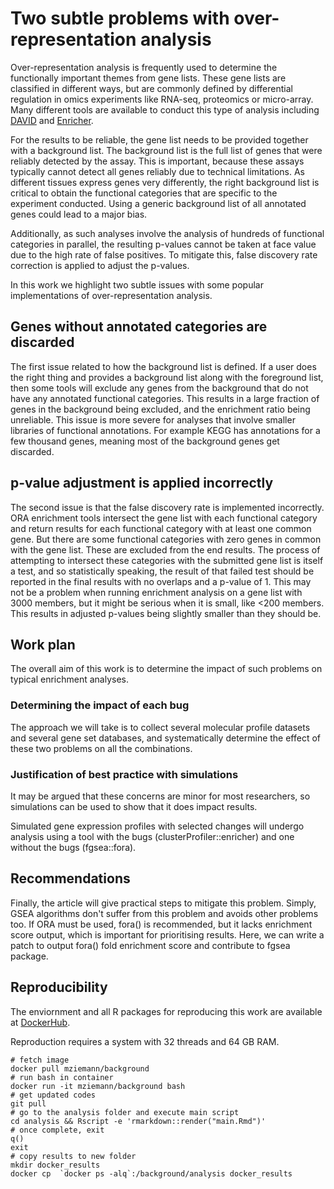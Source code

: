 # Two subtle problems with over-representation analysis

Over-representation analysis is frequently used to determine the functionally
important themes from gene lists.
These gene lists are classified in different ways, but are commonly defined
by differential regulation in omics experiments like RNA-seq, proteomics or
micro-array.
Many different tools are available to conduct this type of analysis including
[DAVID](https://david.ncifcrf.gov/) and [Enricher](https://maayanlab.cloud/Enrichr/).

For the results to be reliable, the gene list needs to be provided together
with a background list.
The background list is the full list of genes that were reliably detected by
the assay.
This is important, because these assays typically cannot detect all genes
reliably due to technical limitations.
As different tissues express genes very differently, the right background list
is critical to obtain the functional categories that are specific to the
experiment conducted.
Using a generic background list of all annotated genes could lead to a major
bias.

Additionally, as such analyses involve the analysis of hundreds of
functional categories in parallel, the resulting p-values cannot be taken at
face value due to the high rate of false positives.
To mitigate this, false discovery rate correction is applied to adjust the
p-values.

In this work we highlight two subtle issues with some popular implementations 
of over-representation analysis.

## Genes without annotated categories are discarded

The first issue related to how the background list is defined.
If a user does the right thing and provides a background list along with the
foreground list, then some tools will exclude any genes from the background
that do not have any annotated functional categories.
This results in a large fraction of genes in the background being excluded,
and the enrichment ratio being unreliable.
This issue is more severe for analyses that involve smaller libraries of
functional annotations.
For example KEGG has annotations for a few thousand genes, meaning most of
the background genes get discarded.

## p-value adjustment is applied incorrectly

The second issue is that the false discovery rate is implemented incorrectly.
ORA enrichment tools intersect the gene list with each functional category
and return results for each functional category with at least one common
gene.
But there are some functional categories with zero genes in common with the
gene list.
These are excluded from the end results.
The process of attempting to intersect these categories with the submitted
gene list is itself a test, and so statistically speaking, the result of
that failed test should be reported in the final results with no overlaps and
a p-value of 1.
This may not be a problem when running enrichment analysis on a gene list 
with 3000 members, but it might be serious when it is small, like <200
members.
This results in adjusted p-values being slightly smaller than they should be.

## Work plan

The overall aim of this work is to determine the impact of such problems on
typical enrichment analyses.

### Determining the impact of each bug

The approach we will take is to collect several molecular profile datasets
and several gene set databases, and systematically determine the effect of
these two problems on all the combinations.

### Justification of best practice with simulations

It may be argued that these concerns are minor for most researchers, so
simulations can be used to show that it does impact results.

Simulated gene expression profiles with selected changes will undergo
analysis using a tool with the bugs (clusterProfiler::enricher) and one without the
bugs (fgsea::fora).

## Recommendations

Finally, the article will give practical steps to mitigate this problem.
Simply, GSEA algorithms don't suffer from this problem and avoids other problems
too.
If ORA must be used, fora() is recommended, but it lacks enrichment score output,
which is important for prioritising results.
Here, we can write a patch to output fora() fold enrichment score and contribute to
fgsea package.

## Reproducibility

The enviornment and all R packages for reproducing this work are available at [DockerHub](https://hub.docker.com/repository/docker/mziemann/background/general).

Reproduction requires a system with 32 threads and 64 GB RAM.

```
# fetch image
docker pull mziemann/background
# run bash in container
docker run -it mziemann/background bash
# get updated codes
git pull
# go to the analysis folder and execute main script
cd analysis && Rscript -e 'rmarkdown::render("main.Rmd")'
# once complete, exit
q()
exit
# copy results to new folder
mkdir docker_results
docker cp  `docker ps -alq`:/background/analysis docker_results
```

